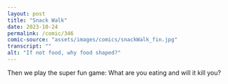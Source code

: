 ```yaml
---
layout: post
title: "Snack Walk"
date: 2023-10-24
permalink: /comic/346
comic-source: "assets/images/comics/snackWalk_fin.jpg"
transcript: ""
alt: "If not food, why food shaped?"
---
```

Then we play the super fun game: What are you eating and will it kill you?
